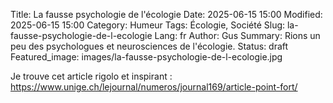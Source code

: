 Title: La fausse psychologie de l'écologie
Date: 2025-06-15 15:00
Modified: 2025-06-15 15:00
Category: Humeur
Tags: Écologie, Société
Slug: la-fausse-psychologie-de-l-ecologie
Lang: fr
Author: Gus
Summary: Rions un peu des psychologues et neurosciences de l'écologie.
Status: draft
Featured_image: images/la-fausse-psychologie-de-l-ecologie.jpg

Je trouve cet article rigolo et inspirant : https://www.unige.ch/lejournal/numeros/journal169/article-point-fort/
